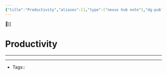 ```yaml
---
{"title":"Productivity","aliases":[],"type":["nexus hub note"],"dg-publish":true,"dg-hide":true,"publish":true,"tags":["hub-note","productivity"],"permalink":"/productivity/productivity/","hide":true,"dgPassFrontmatter":true,"created":"2023-09-08T15:37:05.129-07:00","updated":"2023-09-08T15:37:19.748-07:00"}
---
```



🔺[[

# Productivity
---











---
- Tags:: 








